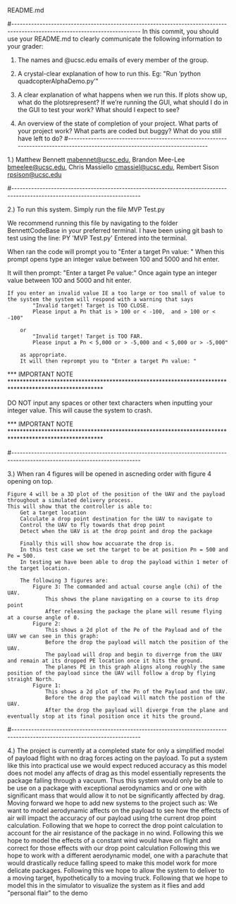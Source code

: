 
README.md 

#---------------------------------------------------------------------------------------------------------------------------
In this commit, you should use your README.md to clearly communicate the following information to your grader:
1. The names and @ucsc.edu emails of every member of the group.

2. A crystal-clear explanation of how to run this. Eg: "Run ’python quadcopterAlphaDemo.py’"

3. A clear explanation of what happens when we run this. If plots show up, what do the plotsrepresent? If we’re running the GUI, what should I do in the GUI to test your work? What should I expect to see?

4. An overview of the state of completion of your project.  What parts of your project work? What parts are coded but buggy? What do you still have left to do?
#---------------------------------------------------------------------------------------------------------------------------

1.) 
Matthew Bennett mabennet@ucsc.edu, 
Brandon Mee-Lee bmeelee@ucsc.edu,
Chris Massiello cmassiel@ucsc.edu,
Rembert Sison rpsison@ucsc.edu


#---------------------------------------------------------------------------------------------------------------------------

2.) To run this system. Simply run the file MVP Test.py

We recommend running this file by navigating to the folder BennettCodeBase in your preferred terminal.
I have been using git bash to test using the line:
	PY 'MVP Test.py'
Entered into the terminal.

When ran the code will prompt you to 
	"Enter a target Pn value: "
When this prompt opens type an integer value between 100 and 5000 and hit enter.

It will then prompt:
	"Enter a target Pe value:"
Once again type an integer value between 100 and 5000 and hit enter.

	If you enter an invalid value IE a too large or too small of value to the system the system will respond with a warning that says
			"Invalid target! Target is TOO CLOSE.
			Please input a Pn that is > 100 or < -100,  and > 100 or < -100"
			
		or
			"Invalid target! Target is TOO FAR.
			Please input a Pn < 5,000 or > -5,000 and < 5,000 or > -5,000"
			
		as appropriate.
		It will then reprompt you to "Enter a target Pn value: "
		
*** IMPORTANT NOTE ******************************************************************************************************

DO NOT input any spaces or other text characters when inputting your integer value. This will cause the system to crash.

*** IMPORTANT NOTE ******************************************************************************************************



#---------------------------------------------------------------------------------------------------------------------------


3.) When ran 4 figures will be opened in ascneding order with figure 4 opening on top.
	
	Figure 4 will be a 3D plot of the position of the UAV and the payload throughout a simulated delivery process. 
	This will show that the controller is able to: 
		Get a target location
		Calculate a drop point destination for the UAV to navigate to
		Control the UAV to fly towards that drop point
		Detect when the UAV is at the drop point and drop the package
		
		Finally this will show how accuarate the drop is.
		In this test case we set the target to be at position Pn = 500 and Pe = 500.
		In testing we have been able to drop the payload within 1 meter of the target location.
		
		The following 3 figures are:
			Figure 3: The commanded and actual course angle (chi) of the UAV.
				This shows the plane navigating on a course to its drop point
				After releasing the package the plane will resume flying at a course angle of 0.
			Figure 2:
				This shows a 2d plot of the Pe of the Payload and of the UAV we can see in this graph:
				Before the drop the payload will match the position of the UAV.
				The payload will drop and begin to diverrge from the UAV and remain at its dropped PE location once it hits the ground. 
				The planes PE in this graph aligns along roughly the same position of the payload since the UAV will follow a drop by flying straight North.
			Figure 1:
				This shows a 2d plot of the Pn of the Payload and the UAV.
				Before the drop the payload will match the postion of the UAV.
				After the drop the payload will diverge from the plane and eventually stop at its final position once it hits the ground.


#---------------------------------------------------------------------------------------------------------------------------

4.) The project is currently at a completed state for only a simplified model of payload flight with no drag forces acting on the payload.
	To put a system like this into practical use we would expect reduced accuracy as this model does not model any affects of drag as this model essentially represents the package falling through a vacuum.
	Thus this system would only be able to be use on a package with exceptional aerodynamics and or one with significant mass that would allow it to not be significantly affected by drag.
	Moving forward we hope to add new systems to the project such as:
		We want to model aerodynamic affects on the payload to see how the effects of air will impact the accuracy of our payload using trhe current drop point calculation.
		Following that we hope to correct the drop point calculation to account for the air resistance of the package in no wind.
		Following this we hope to model the effects of a constant wind would have on flight and correct for those effects with our drop point calculation
		Following this we hope to work with a different aerodynamic model, one with a parachute that would drastically reduce falling speed to make this model work for more delicate packages.
		Following this we hope to allow the system to deliver to a moving target, hypothetically to a moving truck.
		Following that we hope to model this in the simulator to visualize the system as it flies and add "personal flair" to the demo

